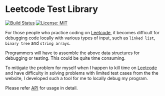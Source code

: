 # Leetcode Test Library

[![Build Status](https://travis-ci.com/Yufei-Yan/lc-test-lib.svg?token=XcP5JJDxyxtt6poz3NWD&branch=master)](https://travis-ci.com/Yufei-Yan/lc-test-lib) [![License: MIT](https://img.shields.io/badge/License-MIT-yellow.svg)](https://opensource.org/licenses/MIT)

For those people who practice coding on [Leetcode](https://leetcode.com), it becomes difficult for debugging code locally with various types of input, such as ```linked list```, ```binary tree``` and ```string arrays```.

Programmers will have to assemble the above data structures for debugging or testing. This could be quite time consuming.

To mitigate the problem for myself when I happen to kill time on [Leetcode](https://leetcode.com) and have difficulty in solving problems with limited test cases from the the website, I developed such a tool for me to locally debug my program.

Please refer [API](https://yufei-yan.github.io/lc-test-lib/doc/index.html) for usage in detail.
